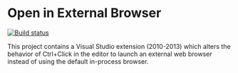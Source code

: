 # Open in External Browser

[![Build status](https://ci.appveyor.com/api/projects/status/dthi9hrosa6m1427/branch/master?svg=true)](https://ci.appveyor.com/project/sharwell/openinexternalbrowser/branch/master)

This project contains a Visual Studio extension (2010-2013) which alters the behavior of
Ctrl+Click in the editor to launch an external web browser instead of using the default
in-process browser.
